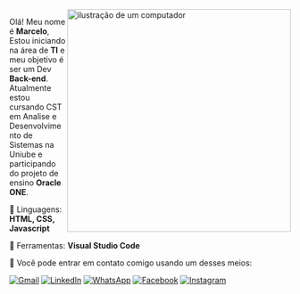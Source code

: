 <img src="https://raw.githubusercontent.com/MicaelliMedeiros/micaellimedeiros/master/image/computer-illustration.png" alt="ilustração de um computador" min-width="400px" max-width="400px" width="400px" align="right">

<p align="left"> 
  Olá! Meu nome é <strong>Marcelo</strong>, Estou iniciando na área de <strong>TI</strong> e meu objetivo é ser um Dev <strong>Back-end</strong>.<br>
  Atualmente estou cursando CST em Analise e Desenvolvimento de Sistemas na Uniube e participando do projeto de ensino <strong>Oracle ONE</strong>.
</p>

<p align="left">
  🦄 Linguagens: <strong>HTML, CSS, Javascript</strong>
</p>

<p align="left">
  💼 Ferramentas: <strong>Visual Studio Code</strong>
</p>

<p align="left">
  💌 Você pode entrar em contato comigo usando um desses meios: 
</p>

<p align="left">
  <a href="#" title="Gmail">
  <img src="https://img.shields.io/badge/-Gmail-FF0000?style=flat-square&labelColor=FF0000&logo=gmail&logoColor=white&link=mailto:zqyburn@gmail.com?subject=Ol%C3%A1!+gostaria+de+entrar+em+contato!&body=Aqui+vai+uma+longa+descri%C3%A7%C3%A3o!" alt="Gmail"/></a>
  <a href="#" title="LinkedIn">
  <img src="https://img.shields.io/badge/-Linkedin-0e76a8?style=flat-square&logo=Linkedin&logoColor=white&link=https://www.linkedin.com/in/marcelo-mendes-8b1231205/" alt="LinkedIn"/></a>
  <a href="#" title="WhatsApp">
  <img src="https://img.shields.io/badge/-WhatsApp-25d366?style=flat-square&labelColor=25d366&logo=whatsapp&logoColor=white&link=https://wa.link/vbyjkl" alt="WhatsApp"/></a>
  <a href="#" title="Facebook">
  <img src="https://img.shields.io/badge/-Facebook-3b5998?style=flat-square&labelColor=3b5998&logo=facebook&logoColor=white&link=https://www.facebook.com/profile.php?id=100028410967877&locale=pt_BR" alt="Facebook"/></a>
  <a href="#" title="Instagram">
  <img src="https://img.shields.io/badge/-Instagram-DF0174?style=flat-square&labelColor=DF0174&logo=instagram&logoColor=white&link=https://www.instagram.com/zqyburn/" alt="Instagram"/></a>
</p>
